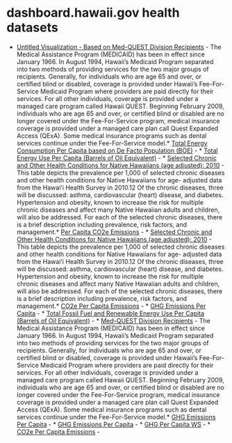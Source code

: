 # dashboard.hawaii.gov health datasets
* [Untitled Visualization - Based on Med-QUEST Division Recipients](https://dashboard.hawaii.gov/d/5jhd-hnm2) - The Medical Assistance Program (MEDICAID) has been in effect since January 1966. In August 1994, Hawaii’s Medicaid Program separated into two methods of providing services for the two major groups of recipients. Generally, for individuals who are age 65 and over, or certified blind or disabled, coverage is provided under Hawaii’s Fee-For-Service Medicaid Program where providers are paid directly for their services. For all other individuals, coverage is provided under a managed care program called Hawaii QUEST. Beginning February 2009, individuals who are age 65 and over, or certified blind or disabled are no longer covered under the Fee-For-Service program, medical insurance coverage is provided under a managed care plan call Quest Expanded Access (QExA). Some medical insurance programs such as dental services continue under the Fee-For-Service model.* [Total Energy Consumption Per Capita based on De Facto Population (BOE)](https://dashboard.hawaii.gov/d/dzxq-e9za) - * [Total Energy Use Per Capita (Barrels of Oil Equivalent)](https://dashboard.hawaii.gov/d/5vcu-b7by) - * [Selected Chronic and Other Health Conditions for Native Hawaiians (age adjusted): 2010](https://dashboard.hawaii.gov/d/duuq-nhqx) - This table depicts the prevalence per 1,000 of selected chronic diseases and other health conditions for Native Hawaiians for age- adjusted data from the Hawaiʻi Health Survey in 2010.12 Of the chronic diseases, three will be discussed: asthma, cardiovascular (heart) disease, and diabetes. Hypertension and obesity, known to increase the risk for multiple chronic diseases and affect many Native Hawaiian adults and children, will also be addressed. For each of the selected chronic diseases, there is a brief description including prevalence, risk factors, and management.* [Per Capita CO2e Emissions](https://dashboard.hawaii.gov/d/rqxh-idt9) - * [Selected Chronic and Other Health Conditions for Native Hawaiians (age adjusted): 2010](https://dashboard.hawaii.gov/d/indy-c7xx) - This table depicts the prevalence per 1,000 of selected chronic diseases and other health conditions for Native Hawaiians for age- adjusted data from the Hawaiʻi Health Survey in 2010.12 Of the chronic diseases, three will be discussed: asthma, cardiovascular (heart) disease, and diabetes. Hypertension and obesity, known to increase the risk for multiple chronic diseases and affect many Native Hawaiian adults and children, will also be addressed. For each of the selected chronic diseases, there is a brief description including prevalence, risk factors, and management.* [CO2e Per Capita Emissions](https://dashboard.hawaii.gov/d/muru-yikc) - * [GHG Emissions Per Capita](https://dashboard.hawaii.gov/d/ej2m-jmvn) - * [Total Fossil Fuel and Renewable Energy Use Per Capita (Barrels of Oil Equivalent)](https://dashboard.hawaii.gov/d/4gju-mxc3) - * [Med-QUEST Division Recipients](https://dashboard.hawaii.gov/d/v5jh-nst4) - The Medical Assistance Program (MEDICAID) has been in effect since January 1966. In August 1994, Hawaii’s Medicaid Program separated into two methods of providing services for the two major groups of recipients. Generally, for individuals who are age 65 and over, or certified blind or disabled, coverage is provided under Hawaii’s Fee-For-Service Medicaid Program where providers are paid directly for their services. For all other individuals, coverage is provided under a managed care program called Hawaii QUEST. Beginning February 2009, individuals who are age 65 and over, or certified blind or disabled are no longer covered under the Fee-For-Service program, medical insurance coverage is provided under a managed care plan call Quest Expanded Access (QExA). Some medical insurance programs such as dental services continue under the Fee-For-Service model.* [GHG Emissions Per Capita](https://dashboard.hawaii.gov/d/jqbk-s8gz) - * [GHG Emissions Per Capita](https://dashboard.hawaii.gov/d/p8tw-jyst) - * [GHG Per Capita WS](https://dashboard.hawaii.gov/d/5ndn-s7cb) - * [CO2e Per Capita Emissions](https://dashboard.hawaii.gov/d/dw3p-7qau) - 